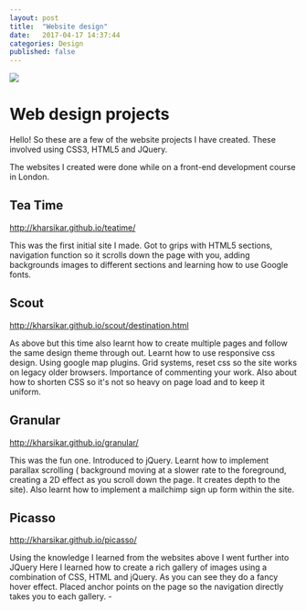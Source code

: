 ```yaml
---
layout: post
title:  "Website design"
date:   2017-04-17 14:37:44
categories: Design
published: false
---
```

<img src="{{ site.baseurl }}/images/StockSnap_FSPLFPQBCZ.jpg" class="fit image">

# Web design projects

Hello! So these are a few of the website projects I have created. These involved using CSS3, HTML5 and JQuery.

The websites I created were done while on a front-end development course in London. 

## Tea Time

http://kharsikar.github.io/teatime/

This was the first initial site I made. Got to grips with HTML5 sections, navigation function so it scrolls down the page with you, adding backgrounds images to different sections and learning how to use Google fonts. 

## Scout

http://kharsikar.github.io/scout/destination.html

As above but this time also learnt how to create multiple pages and follow the same design theme through out. Learnt how to use responsive css design. Using google map plugins. Grid systems, reset css so the site works on legacy older browsers. Importance of commenting your work. Also about how to shorten CSS so it's not so heavy on page load and to keep it uniform.

## Granular

http://kharsikar.github.io/granular/

This was the fun one. Introduced to jQuery. Learnt how to implement parallax scrolling ( background moving at a slower rate to the foreground, creating a 2D effect as you scroll down the page. It creates depth to the site). Also learnt how to implement a mailchimp sign up form within the site.

## Picasso

http://kharsikar.github.io/picasso/

Using the knowledge I learned from the websites above I went further into JQuery Here I learned how to create a rich gallery of images using a combination of CSS, HTML and jQuery. As you can see they do a fancy hover effect. Placed anchor points on the page so the navigation directly takes you to each gallery. -






